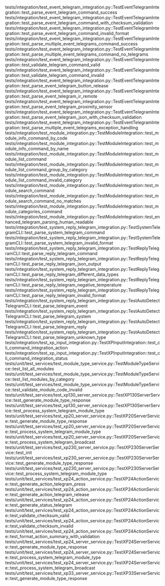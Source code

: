 tests/integration/test_event_telegram_integration.py::TestEventTelegramIntegration::test_parse_event_telegram_command_success
tests/integration/test_event_telegram_integration.py::TestEventTelegramIntegration::test_parse_event_telegram_command_with_checksum_validation
tests/integration/test_event_telegram_integration.py::TestEventTelegramIntegration::test_parse_event_telegram_command_invalid_format
tests/integration/test_event_telegram_integration.py::TestEventTelegramIntegration::test_parse_multiple_event_telegrams_command_success
tests/integration/test_event_telegram_integration.py::TestEventTelegramIntegration::test_parse_multiple_event_telegrams_command_no_telegrams
tests/integration/test_event_telegram_integration.py::TestEventTelegramIntegration::test_validate_telegram_command_valid
tests/integration/test_event_telegram_integration.py::TestEventTelegramIntegration::test_validate_telegram_command_invalid
tests/integration/test_event_telegram_integration.py::TestEventTelegramIntegration::test_parse_event_telegram_button_release
tests/integration/test_event_telegram_integration.py::TestEventTelegramIntegration::test_parse_event_telegram_ir_remote
tests/integration/test_event_telegram_integration.py::TestEventTelegramIntegration::test_parse_event_telegram_proximity_sensor
tests/integration/test_event_telegram_integration.py::TestEventTelegramIntegration::test_parse_event_telegram_json_with_checksum_validation
tests/integration/test_event_telegram_integration.py::TestEventTelegramIntegration::test_parse_multiple_event_telegrams_exception_handling
tests/integration/test_module_integration.py::TestModuleIntegration::test_module_info_command_by_code
tests/integration/test_module_integration.py::TestModuleIntegration::test_module_info_command_by_name
tests/integration/test_module_integration.py::TestModuleIntegration::test_module_list_command
tests/integration/test_module_integration.py::TestModuleIntegration::test_module_list_command_group_by_category
tests/integration/test_module_integration.py::TestModuleIntegration::test_module_list_command_invalid_category
tests/integration/test_module_integration.py::TestModuleIntegration::test_module_search_command
tests/integration/test_module_integration.py::TestModuleIntegration::test_module_search_command_no_matches
tests/integration/test_module_integration.py::TestModuleIntegration::test_module_categories_command
tests/integration/test_module_integration.py::TestModuleIntegration::test_enhanced_telegram_parsing_human_readable
tests/integration/test_system_reply_telegram_integration.py::TestSystemTelegramCLI::test_parse_system_telegram_command
tests/integration/test_system_reply_telegram_integration.py::TestSystemTelegramCLI::test_parse_system_telegram_invalid_format
tests/integration/test_system_reply_telegram_integration.py::TestReplyTelegramCLI::test_parse_reply_telegram_command
tests/integration/test_system_reply_telegram_integration.py::TestReplyTelegramCLI::test_parse_reply_telegram_json_output
tests/integration/test_system_reply_telegram_integration.py::TestReplyTelegramCLI::test_parse_reply_telegram_different_data_types
tests/integration/test_system_reply_telegram_integration.py::TestReplyTelegramCLI::test_parse_reply_telegram_negative_temperature
tests/integration/test_system_reply_telegram_integration.py::TestReplyTelegramCLI::test_parse_reply_telegram_invalid_format
tests/integration/test_system_reply_telegram_integration.py::TestAutoDetectTelegramCLI::test_parse_telegram_event
tests/integration/test_system_reply_telegram_integration.py::TestAutoDetectTelegramCLI::test_parse_telegram_system
tests/integration/test_system_reply_telegram_integration.py::TestAutoDetectTelegramCLI::test_parse_telegram_reply
tests/integration/test_system_reply_telegram_integration.py::TestAutoDetectTelegramCLI::test_parse_telegram_unknown_type
tests/integration/test_xp_input_integration.py::TestXPInputIntegration::test_cli_command_integration_action
tests/integration/test_xp_input_integration.py::TestXPInputIntegration::test_cli_command_integration_status
tests/unit/test_services/test_module_type_service.py::TestModuleTypeService::test_list_all_modules
tests/unit/test_services/test_module_type_service.py::TestModuleTypeService::test_list_modules_by_category
tests/unit/test_services/test_module_type_service.py::TestModuleTypeService::test_validate_module_code_invalid
tests/unit/test_services/test_xp130_server_service.py::TestXP130ServerService::test_generate_module_type_response
tests/unit/test_services/test_xp130_server_service.py::TestXP130ServerService::test_process_system_telegram_module_type
tests/unit/test_services/test_xp20_server_service.py::TestXP20ServerService::test_generate_module_type_response
tests/unit/test_services/test_xp20_server_service.py::TestXP20ServerService::test_process_system_telegram_module_type
tests/unit/test_services/test_xp20_server_service.py::TestXP20ServerService::test_process_system_telegram_broadcast
tests/unit/test_services/test_xp230_server_service.py::TestXP230ServerService::test_init
tests/unit/test_services/test_xp230_server_service.py::TestXP230ServerService::test_generate_module_type_response
tests/unit/test_services/test_xp230_server_service.py::TestXP230ServerService::test_process_system_telegram_module_type
tests/unit/test_services/test_xp24_action_service.py::TestXP24ActionService::test_generate_action_telegram_press
tests/unit/test_services/test_xp24_action_service.py::TestXP24ActionService::test_generate_action_telegram_release
tests/unit/test_services/test_xp24_action_service.py::TestXP24ActionService::test_generate_status_telegram
tests/unit/test_services/test_xp24_action_service.py::TestXP24ActionService::test_validate_checksum_valid
tests/unit/test_services/test_xp24_action_service.py::TestXP24ActionService::test_validate_checksum_invalid
tests/unit/test_services/test_xp24_action_service.py::TestXP24ActionService::test_format_action_summary_with_validation
tests/unit/test_services/test_xp24_server_service.py::TestXP24ServerService::test_generate_module_type_response
tests/unit/test_services/test_xp24_server_service.py::TestXP24ServerService::test_process_system_telegram_module_type
tests/unit/test_services/test_xp24_server_service.py::TestXP24ServerService::test_process_system_telegram_broadcast
tests/unit/test_services/test_xp33_server_service.py::TestXP33ServerService::test_generate_module_type_response
